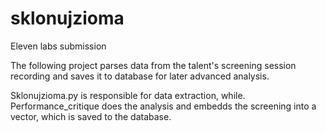 # sklonujzioma
Eleven labs submission

The following project parses data from the talent's screening session recording and saves it to database for later advanced analysis.

Sklonujzioma.py is responsible for data extraction, while.
Performance_critique does the analysis and embedds the screening into a vector, which is saved to the database.
